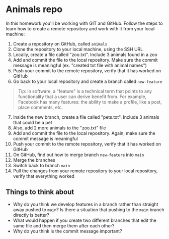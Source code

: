 # Animals repo

In this homework you'll be working with GIT and GitHub. Follow the steps to learn how to create a remote repository and work with it from your local machine:

1. Create a repository on GitHub, called `animals`
2. Clone the repository to your local machine, using the SSH URL
3. Locally, create a file called "zoo.txt". Include 3 animals found in a zoo
4. Add and commit the file to the local repository. Make sure the commit message is meaningful (ex. "created txt file with animal names")
5. Push your commit to the remote repository, verify that it has worked on GitHub
6. Go back to your local repository and create a branch called `new-feature`

> Tip: in software, a "feature" is a technical term that points to any functionality that a user can derive benefit from. For example, Facebook has many features: the ability to make a profile, like a post, place comments, etc.

7. Inside the new branch, create a file called "pets.txt". Include 3 animals that could be a pet
8. Also, add 2 more animals to the "zoo.txt" file
9. Add and commit the file to the local repository. Again, make sure the commit message is meaningful
10. Push your commit to the remote repository, verify that it has worked on GitHub
11. On GitHub, find out how to merge branch `new-feature` into `main`
12. Merge the branches
13. Switch back to branch `main`
14. Pull the changes from your remote repository to your local repository, verify that everything worked

## Things to think about

- Why do you think we develop features in a branch rather than straight away pushed to `main`? Is there a situation that pushing to the `main` branch directly is better?
- What would happen if you create two different branches that edit the same file and then merge them after each other?
- Why do you think is the commit message important?
